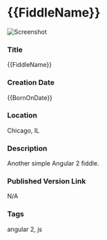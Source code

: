 {{FiddleName}}
======

![Screenshot](screenshot.png)


### Title

{{FiddleName}}


### Creation Date

{{BornOnDate}}


### Location

Chicago, IL


### Description

Another simple Angular 2 fiddle.


### Published Version Link

N/A


### Tags

angular 2, js
